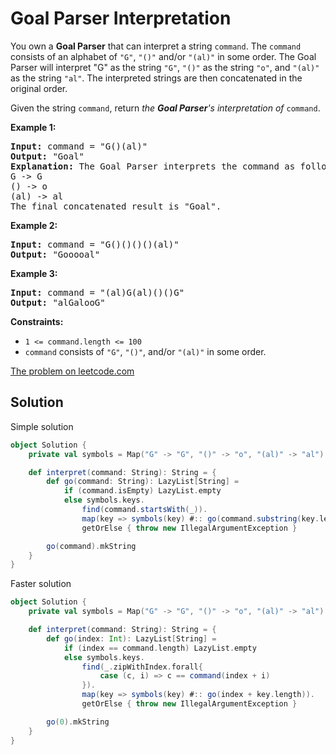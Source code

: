 # Goal Parser Interpretation

You own a **Goal Parser** that can interpret a string `command`. The
`command` consists of an alphabet of `"G"`, `"()"` and/or `"(al)"` in
some order. The Goal Parser will interpret "G" as the string `"G"`,
`"()"` as the string `"o"`, and `"(al)"` as the string `"al"`. The
interpreted strings are then concatenated in the original order.

Given the string `command`, return _the **Goal Parser**'s interpretation
of_ `command`.

**Example 1:**
<pre>
<b>Input:</b> command = "G()(al)"
<b>Output:</b> "Goal"
<b>Explanation:</b> The Goal Parser interprets the command as follows:
G -> G
() -> o
(al) -> al
The final concatenated result is "Goal".
</pre>

**Example 2:**
<pre>
<b>Input:</b> command = "G()()()()(al)"
<b>Output:</b> "Gooooal"
</pre>

**Example 3:**
<pre>
<b>Input:</b> command = "(al)G(al)()()G"
<b>Output:</b> "alGalooG"
</pre>

**Constraints:**

* `1 <= command.length <= 100`
* `command` consists of `"G"`, `"()"`, and/or `"(al)"` in some order.

[The problem on leetcode.com](https://leetcode.com/problems/goal-parser-interpretation/)

## Solution

Simple solution

```scala
object Solution {
    private val symbols = Map("G" -> "G", "()" -> "o", "(al)" -> "al")

    def interpret(command: String): String = {
        def go(command: String): LazyList[String] =
            if (command.isEmpty) LazyList.empty
            else symbols.keys.
                find(command.startsWith(_)).
                map(key => symbols(key) #:: go(command.substring(key.length))).
                getOrElse { throw new IllegalArgumentException }

        go(command).mkString
    }
}
```

Faster solution

```scala
object Solution {
    private val symbols = Map("G" -> "G", "()" -> "o", "(al)" -> "al")

    def interpret(command: String): String = {
        def go(index: Int): LazyList[String] =
            if (index == command.length) LazyList.empty
            else symbols.keys.
                find(_.zipWithIndex.forall{
                    case (c, i) => c == command(index + i)
                }).
                map(key => symbols(key) #:: go(index + key.length)).
                getOrElse { throw new IllegalArgumentException }

        go(0).mkString
    }
}
```
